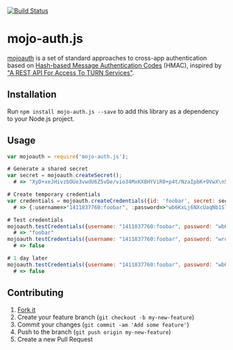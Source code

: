 [![Build Status](https://travis-ci.org/mojolingo/mojo-auth.js.svg?branch=develop)](http://travis-ci.org/mojolingo/mojo-auth.js)

# mojo-auth.js

[mojoauth](http://mojolingo.com/mojoauth) is a set of standard approaches to cross-app authentication based on [Hash-based Message Authentication Codes](http://en.wikipedia.org/wiki/Hash-based_message_authentication_code) (HMAC), inspired by ["A REST API For Access To TURN Services"](http://tools.ietf.org/html/draft-uberti-behave-turn-rest).

## Installation

Run `npm install mojo-auth.js --save` to add this library as a dependency to your Node.js project.

## Usage

```javascript
var mojoauth = require('mojo-auth.js');

# Generate a shared secret
var secret = mojoauth.createSecret();
  # => "XyD+xeJHivzbOUe3vwdU6Z5vDe/vio34MxKX8HYViR0+p4t/NzaIpbK+9VwX\n5qHCj7m4f7UNRXgOJPXzn6MT0Q==\n"

# Create temporary credentials
var credentials = mojoauth.createCredentials({id: 'foobar', secret: secret});
  # => {:username=>"1411837760:foobar", :password=>"wb6KxLj6NXcUaqNb1SlHH1V3QHw=\n"}

# Test credentials
mojoauth.testCredentials({username: "1411837760:foobar", password: "wb6KxLj6NXcUaqNb1SlHH1V3QHw=\n"}, secret: secret);
  # => "foobar"
mojoauth.testCredentials({username: "1411837760:foobar", password: "wrongpassword"}, secret: secret);
  # => false

# 1 day later
mojoauth.testCredentials({username: "1411837760:foobar", password: "wb6KxLj6NXcUaqNb1SlHH1V3QHw=\n"}, secret: secret);
  # => false
```

## Contributing

1. [Fork it](https://github.com/mojolingo/mojo_auth.js/fork)
2. Create your feature branch (`git checkout -b my-new-feature`)
3. Commit your changes (`git commit -am 'Add some feature'`)
4. Push to the branch (`git push origin my-new-feature`)
5. Create a new Pull Request
